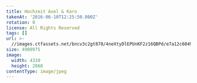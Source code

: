 ```yaml
---
title: Hochzeit Axel & Karo
takenAt: '2016-06-10T12:25:50.000Z'
rotation: 0
license: All Rights Reserved
tags: []
url: >-
  //images.ctfassets.net/bncv3c2gt878/4neXtyDlEPUnKF2z16QBPd/e7a12c6049df7df3df5c4b17db1b9d9e/hochzeit-axel--karo_28178303775_o
size: 4900975
image:
  width: 4310
  height: 2868
contentType: image/jpeg
---
```


